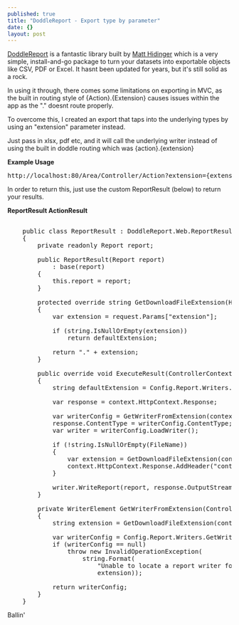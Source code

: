 ```yaml
---
published: true
title: "DoddleReport - Export type by parameter"
date: {}
layout: post
---
```


[DoddleReport](http://doddlereport.codeplex.com/) is a fantastic library built by [Matt Hidinger](https://twitter.com/matthidinger) which is a very simple, install-and-go package to turn your datasets into exportable objects like CSV, PDF or Excel. It hasnt been updated for years, but it's still solid as a rock.

In using it through, there comes some limitations on exporting in MVC, as the built in routing style of {Action}.{Extension} causes issues within the app as the "." doesnt route properly.

To overcome this, I created an export that taps into the underlying types by using an "extension" parameter instead.

Just pass in xlsx, pdf etc, and it will call the underlying writer instead of using the built in doddle routing which was {action}.{extension}

**Example Usage**
<pre class="prettyprint">
http://localhost:80/Area/Controller/Action?extension={extension}
</pre>

In order to return this, just use the custom ReportResult (below) to return your results.

**ReportResult ActionResult**
<pre class="prettyprint">

    public class ReportResult : DoddleReport.Web.ReportResult
    {
        private readonly Report report;

        public ReportResult(Report report)
            : base(report)
        {
            this.report = report;
        }

        protected override string GetDownloadFileExtension(HttpRequestBase request, string defaultExtension)
        {
            var extension = request.Params["extension"];

            if (string.IsNullOrEmpty(extension))
                return defaultExtension;

            return "." + extension;
        }

        public override void ExecuteResult(ControllerContext context)
        {
            string defaultExtension = Config.Report.Writers.GetWriterConfigurationByFormat(Config.Report.DefaultWriter).FileExtension;

            var response = context.HttpContext.Response;

            var writerConfig = GetWriterFromExtension(context, defaultExtension);
            response.ContentType = writerConfig.ContentType;
            var writer = writerConfig.LoadWriter();

            if (!string.IsNullOrEmpty(FileName))
            {
                var extension = GetDownloadFileExtension(context.HttpContext.Request, defaultExtension);
                context.HttpContext.Response.AddHeader("content-disposition", string.Format("attachment; filename={0}{1}", FileName, extension));
            }

            writer.WriteReport(report, response.OutputStream);
        }

        private WriterElement GetWriterFromExtension(ControllerContext context, string defaultExtension)
        {
            string extension = GetDownloadFileExtension(context.RequestContext.HttpContext.Request, defaultExtension);

            var writerConfig = Config.Report.Writers.GetWriterConfigurationForFileExtension(extension);
            if (writerConfig == null)
                throw new InvalidOperationException(
                    string.Format(
                        "Unable to locate a report writer for the extension '{0}'. Did you add this fileExtension to the web.config for DoddleReport?",
                        extension));

            return writerConfig;
        }
    }
</pre>

Ballin'
